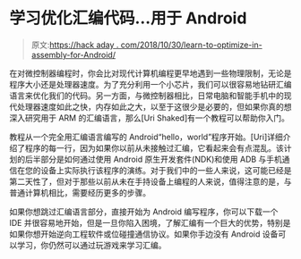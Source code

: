 # 学习优化汇编代码…用于 Android

> 原文:[https://hack aday . com/2018/10/30/learn-to-optimize-in-assembly-for-Android/](https://hackaday.com/2018/10/30/learn-to-optimize-code-in-assembly-for-android/)

在对微控制器编程时，你会比对现代计算机编程更早地遇到一些物理限制，无论是程序大小还是处理器速度。为了充分利用一个小芯片，我们可以很容易地钻研汇编语言来优化我们的代码。另一方面，与微控制器相比，日常电脑和智能手机中的现代处理器速度如此之快，内存如此之大，以至于这很少是必要的，但如果你真的想深入研究用于 ARM 的汇编语言，那么[Uri Shaked]有一个教程可以帮助你入门。

教程从一个完全用汇编语言编写的 Android“hello，world”程序开始。[Uri]详细介绍了程序的每一行，因为如果你以前从未接触过汇编，它看起来会有点混乱。该计划的后半部分是如何通过使用 Android 原生开发套件(NDK)和使用 ADB 与手机通信在您的设备上实际执行该程序的演练。对于我们中的一些人来说，这可能已经是第二天性了，但对于那些以前从未在手持设备上编程的人来说，值得注意的是，与普通计算机相比，需要经历更多的步骤。

如果你想跳过汇编语言部分，直接开始为 Android 编写程序，你可以下载一个 IDE 并很容易地开始，但是一旦你陷入困境，了解汇编有一个巨大的优势，特别是如果你想开始逆向工程软件或位碰撞通信协议。如果你手边没有 Android 设备可以学习，你仍然可以通过玩游戏来学习汇编。